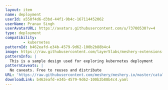 ```yaml
---
layout: item
name: deployment
userId: a550f4d6-d3bd-44f1-9b4c-167114452062
userName: Pranav Singh
userAvatarURL: https://avatars.githubusercontent.com/u/73700530?v=4
type: deployment
compatibility: 
        - kubernetes
patternId: b462eafd-e34b-4579-9d62-100b2b88b4c4
image: https://raw.githubusercontent.com/layer5labs/meshery-extensions-packages/master/action-assets/design-assets/b462eafd-e34b-4579-9d62-100b2b88b4c4-light.png,https://raw.githubusercontent.com/layer5labs/meshery-extensions-packages/master/action-assets/design-assets/b462eafd-e34b-4579-9d62-100b2b88b4c4-dark.png
patternInfo: |
  This is a sample design used for exploring kubernetes deployment
patternCaveats: |
  No caveats. Free to reuses and distribute
URL: 'https://raw.githubusercontent.com/meshery/meshery.io/master/catalog/b462eafd-e34b-4579-9d62-100b2b88b4c4.yaml'
downloadLink: b462eafd-e34b-4579-9d62-100b2b88b4c4.yaml
---
```

